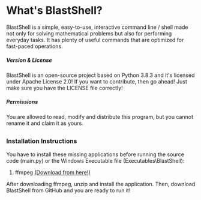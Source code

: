 # **What's BlastShell?**
 BlastShell is a simple, easy-to-use, interactive command line / shell made not only for solving mathematical problems but also for performing everyday tasks. It has plenty of useful commands that are optimized for fast-paced operations.
 
##### _Version & License_
 BlastShell is an open-source project based on Python 3.8.3 and it's licensed under Apache License 2.0! If you want to contribute, then go ahead! Just make sure you have the LICENSE file correctly!

##### _Permissions_
 You are allowed to read, modify and distribute this program, but you cannot rename it and claim it as yours.

##
### Installation Instructions
You have to install these missing applications before running the source code (main.py) or the Windows Executable file (Executables\BlastShell):
 1. ffmpeg [(Download from here!)](https://github.com/FFmpeg/FFmpeg)

After downloading ffmpeg, unzip and install the application. Then, download BlastShell from GitHub and you are ready to run it! 

